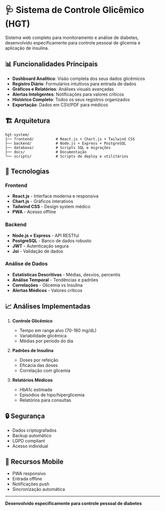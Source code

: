 # 🩺 Sistema de Controle Glicêmico (HGT)

Sistema web completo para monitoramento e análise de diabetes, desenvolvido especificamente para controle pessoal de glicemia e aplicação de insulina.

## 📊 Funcionalidades Principais

- **Dashboard Analítico**: Visão completa dos seus dados glicêmicos
- **Registro Diário**: Formulários intuitivos para entrada de dados
- **Gráficos e Relatórios**: Análises visuais avançadas
- **Alertas Inteligentes**: Notificações para valores críticos
- **Histórico Completo**: Todos os seus registros organizados
- **Exportação**: Dados em CSV/PDF para médicos

## 🏗️ Arquitetura

```
hgt-system/
├── frontend/          # React.js + Chart.js + Tailwind CSS
├── backend/           # Node.js + Express + PostgreSQL
├── database/          # Scripts SQL e migrações
├── docs/              # Documentação
└── scripts/           # Scripts de deploy e utilitários
```

## 🚀 Tecnologias

### Frontend
- **React.js** - Interface moderna e responsiva
- **Chart.js** - Gráficos interativos
- **Tailwind CSS** - Design system médico
- **PWA** - Acesso offline

### Backend
- **Node.js + Express** - API RESTful
- **PostgreSQL** - Banco de dados robusto
- **JWT** - Autenticação segura
- **Joi** - Validação de dados

### Análise de Dados
- **Estatísticas Descritivas** - Médias, desvios, percentis
- **Análise Temporal** - Tendências e padrões
- **Correlações** - Glicemia vs Insulina
- **Alertas Médicos** - Valores críticos

## 📈 Análises Implementadas

1. **Controle Glicêmico**
   - Tempo em range alvo (70-180 mg/dL)
   - Variabilidade glicêmica
   - Médias por período do dia

2. **Padrões de Insulina**
   - Doses por refeição
   - Eficácia das doses
   - Correlação com glicemia

3. **Relatórios Médicos**
   - HbA1c estimada
   - Episódios de hipo/hiperglicemia
   - Relatórios para consultas

## 🔒 Segurança

- Dados criptografados
- Backup automático
- LGPD compliant
- Acesso individual

## 📱 Recursos Mobile

- PWA responsivo
- Entrada offline
- Notificações push
- Sincronização automática

---

**Desenvolvido especificamente para controle pessoal de diabetes**
